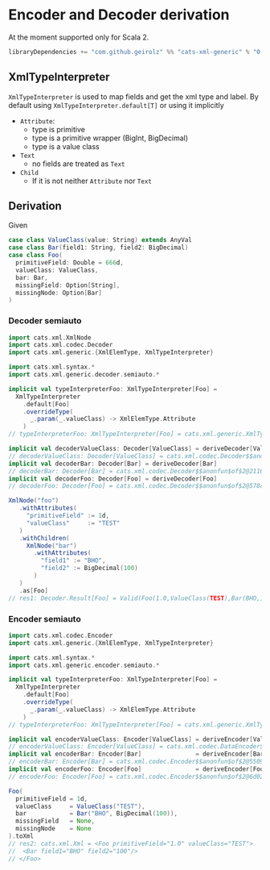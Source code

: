 # Encoder and Decoder derivation

At the moment supported only for Scala 2.

```sbt
libraryDependencies += "com.github.geirolz" %% "cats-xml-generic" % "0.0.8"
```     
                    
## XmlTypeInterpreter
`XmlTypeInterpreter` is used to map fields and get the xml type and label.
By default using `XmlTypeInterpreter.default[T]` or using it implicitly
- `Attribute`:
  - type is primitive
  - type is a primitive wrapper (BigInt, BigDecimal)
  - type is a value class
- `Text`
  - no fields are treated as `Text` 
- `Child`
  - If it is not neither `Attribute` nor `Text`

## Derivation

Given 
```scala
case class ValueClass(value: String) extends AnyVal
case class Bar(field1: String, field2: BigDecimal)
case class Foo(
  primitiveField: Double = 666d,
  valueClass: ValueClass,
  bar: Bar,
  missingField: Option[String],
  missingNode: Option[Bar]
)
```

### Decoder semiauto
```scala
import cats.xml.XmlNode
import cats.xml.codec.Decoder
import cats.xml.generic.{XmlElemType, XmlTypeInterpreter}

import cats.xml.syntax.*
import cats.xml.generic.decoder.semiauto.*

implicit val typeInterpreterFoo: XmlTypeInterpreter[Foo] =
  XmlTypeInterpreter
    .default[Foo]
    .overrideType(
      _.param(_.valueClass) -> XmlElemType.Attribute
    )
// typeInterpreterFoo: XmlTypeInterpreter[Foo] = cats.xml.generic.XmlTypeInterpreter$$anon$1@5a45c7c5

implicit val decoderValueClass: Decoder[ValueClass] = deriveDecoder[ValueClass]
// decoderValueClass: Decoder[ValueClass] = cats.xml.codec.Decoder$$anonfun$of$2@7284d57c
implicit val decoderBar: Decoder[Bar] = deriveDecoder[Bar]
// decoderBar: Decoder[Bar] = cats.xml.codec.Decoder$$anonfun$of$2@211661e3
implicit val decoderFoo: Decoder[Foo] = deriveDecoder[Foo]
// decoderFoo: Decoder[Foo] = cats.xml.codec.Decoder$$anonfun$of$2@578ce8de

XmlNode("foo")
   .withAttributes(
     "primitiveField" := 1d,
     "valueClass"     := "TEST"
   )
   .withChildren(
     XmlNode("bar")
       .withAttributes(
         "field1" := "BHO",
         "field2" := BigDecimal(100)
       )
   )
   .as[Foo]
// res1: Decoder.Result[Foo] = Valid(Foo(1.0,ValueClass(TEST),Bar(BHO,100),None,None))
```

### Encoder semiauto
```scala
import cats.xml.codec.Encoder
import cats.xml.generic.{XmlElemType, XmlTypeInterpreter}

import cats.xml.syntax.*
import cats.xml.generic.encoder.semiauto.*

implicit val typeInterpreterFoo: XmlTypeInterpreter[Foo] =
  XmlTypeInterpreter
    .default[Foo]
    .overrideType(
      _.param(_.valueClass) -> XmlElemType.Attribute
    )
// typeInterpreterFoo: XmlTypeInterpreter[Foo] = cats.xml.generic.XmlTypeInterpreter$$anon$1@7778683c

implicit val encoderValueClass: Encoder[ValueClass] = deriveEncoder[ValueClass]
// encoderValueClass: Encoder[ValueClass] = cats.xml.codec.DataEncoder$$anonfun$of$4@65f31649
implicit val encoderBar: Encoder[Bar]               = deriveEncoder[Bar]
// encoderBar: Encoder[Bar] = cats.xml.codec.Encoder$$anonfun$of$2@5509c831
implicit val encoderFoo: Encoder[Foo]               = deriveEncoder[Foo]
// encoderFoo: Encoder[Foo] = cats.xml.codec.Encoder$$anonfun$of$2@6d02afcb

Foo(
  primitiveField = 1d,
  valueClass     = ValueClass("TEST"),
  bar            = Bar("BHO", BigDecimal(100)),
  missingField   = None,
  missingNode    = None
).toXml
// res2: cats.xml.Xml = <Foo primitiveField="1.0" valueClass="TEST">
//  <Bar field1="BHO" field2="100"/>
// </Foo>
```